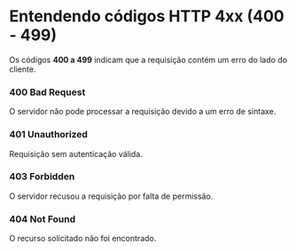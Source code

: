 # Entendendo códigos HTTP 4xx (400 - 499)

Os códigos **400 a 499** indicam que a requisição contém um erro do lado do cliente.

### 400 Bad Request

O servidor não pode processar a requisição devido a um erro de sintaxe.

### 401 Unauthorized

Requisição sem autenticação válida.

### 403 Forbidden

O servidor recusou a requisição por falta de permissão.

### 404 Not Found

O recurso solicitado não foi encontrado.